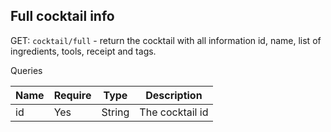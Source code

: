 ## Full cocktail info

GET: `cocktail/full` - return the cocktail with all information id, name, list of ingredients, tools, receipt and tags.

Queries

| Name | Require | Type   | Description     |
|------|---------|--------|-----------------|
| id   | Yes     | String | The cocktail id |

